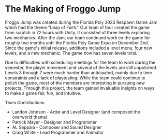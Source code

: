 # The Making of Froggo Jump

Froggo Jump was created during the Florida Poly 2023 Respawn Game Jam which had the theme "Leap of Faith." 
Our team of four created the game from scratch in 72 hours with Unity. It consisted of three levels exploring two mechanics.
After the Jam, our team continued work on the game for roughly two months until the Florida Poly Game Expo on December 2nd.
Since the game's initial release, additions included a level menu, four new levels, and a new mechanic.
The game now has seven levels total.

Due to difficulties with scheduling meetings for the team to work during the semester, the player movement and several of the levels are still unpolished.
Levels 3 through 7 were much harder than anticipated, mainly due to time constraints and a lack of playtesting.
While the team could continue to polish the game, most of the members are interesting in pursuing new projects. 
Through this project, the team gained invaluable insights on ways to make a game fair, fun, and intuitive.

Team Contributions:
- Landon Johnson - Artist and Level Designer (and composed the overworld theme)
- Patrick Mayer - Designer and Programmer
- AL Seppala - Composer and Sound Designer
- Craig White - Lead Programmer and Animator
